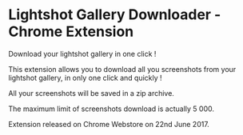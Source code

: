 # Lightshot Gallery Downloader - Chrome Extension

Download your lightshot gallery in one click ! 

This extension allows you to download all you screenshots from your lightshot gallery, 
in only one click and quickly !

All your screenshots will be saved in a zip archive.

The maximum limit of screenshots download is actually 5 000.

Extension released on Chrome Webstore on 22nd June 2017.